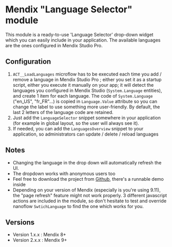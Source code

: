 # Mendix "Language Selector" module

This module is a ready-to-use 'Language Selector' drop-down widget which you can easily include in your application. The available languages are the ones configured in Mendix Studio Pro.

## Configuration
1. ``ACT__LoadLanguages`` microflow has to be executed each time you add / remove a language in Mendix Studio Pro ; either you set it as a startup script, either you execute it manually on your app; it will detect the languages you configured in Mendix Studio (``System.Language`` entities), and create 1 item for each language. The code of ``System.Language`` ("en_US", "fr_FR"...) is copied in ``Language.Value`` attribute so you can change the label to use something more user-friendly. By default, the last 2 letters of the language code are retained.
2. Just add the ``LanguageSelector`` snippet somewhere in your application (for example in global layout, so the user will always see it).
3. If needed, you can add the ``LanguagesOverview`` snippet to your application, so administrators can update / delete / reload languages

## Notes
* Changing the language in the drop down will automatically refresh the UI.
* The dropdown works with anonymous users too
* Feel free to download the project from [Github](https://github.com/lordlothar99/mx-language-selector), there's a runnable demo inside
* Depending on your version of Mendix (especially is you're using 9.11), the "page refresh" feature might not work properly. 3 different javascript actions are included in the module, so don't hesitate to test and override nanoflow ``SwtichLanguage`` to find the one which works for you.

## Versions
* Version 1.x.x : Mendix 8+
* Version 2.x.x : Mendix 9+

